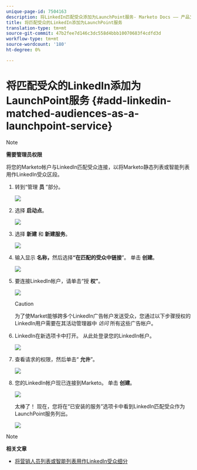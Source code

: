 ```yaml
---
unique-page-id: 7504163
description: 将LinkedIn匹配受众添加为LaunchPoint服务- Marketo Docs —— 产品文档
title: 将匹配受众的LinkedIn添加为LaunchPoint服务
translation-type: tm+mt
source-git-commit: 47b2fee7d146c3dc558d4bbb10070683f4cdfd3d
workflow-type: tm+mt
source-wordcount: '180'
ht-degree: 0%

---
```



# 将匹配受众的LinkedIn添加为LaunchPoint服务 {#add-linkedin-matched-audiences-as-a-launchpoint-service}

>[!NOTE]
>
>**需要管理员权限**

将您的Marketo帐户与LinkedIn匹配受众连接，以将Marketo静态列表或智能列表用作LinkedIn受众区段。

1. 转到“管理 **员** ”部分。

   ![](assets/admin.png)

1. 选择 **启动点**。

   ![](assets/image2014-12-5-14-3a35-3a27.png)

1. 选择 **新建** 和 **新建服务**。

   ![](assets/image2014-12-5-14-3a37-3a33.png)

1. 输入显示 **名称，**&#x200B;然后选择&#x200B;**“在匹配的受众中链接**”。 单击 **创建**。

   ![](assets/image2018-2-23-14-3a25-3a39.png)

1. 要连接LinkedIn帐户，请单击“授 **权”**。

   ![](assets/authorizeaccount.png)

   >[!CAUTION]
   >
   >为了使Market能够跨多个LinkedIn广告帐户发送受众，您通过以下步骤授权的LinkedIn用户需要在其活动管理器中 *访问* 所有这些广告帐户。

1. LinkedIn在新选项卡中打开。 从此处登录您的LinkedIn帐户。

   ![](assets/image2018-2-23-14-3a32-3a20.png)

1. 查看请求的权限，然后单击“ **允许**”。

   ![](assets/li-permissions.png)

1. 您的LinkedIn帐户现已连接到Marketo。 单击 **创建**。

   ![](assets/image2018-2-23-14-3a35-3a55.png)

   太棒了！ 现在，您将在“已安装的服务”选项卡中看到LinkedIn匹配受众作为LaunchPoint服务列出。

   ![](assets/bartholomew2.png)

>[!NOTE]
>
>**相关文章**
>
>* [将营销人员列表或智能列表用作LinkedIn受众细分](../../../product-docs/demand-generation/social/social-functions/use-a-marketo-list-or-smart-list-as-a-linkedin-audience-segment.md)

>



